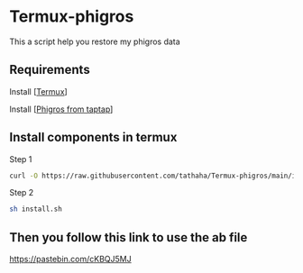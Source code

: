 # Termux-phigros
This a script help you restore my phigros data
## Requirements
Install [[Termux](https://github.com/termux/termux-app/releases/)]

Install [[Phigros from taptap](https://www.taptap.io/app/165287?share_id=adcc95408468&utm_medium=share&utm_source=copylink)]
## Install components in termux
Step 1
```bash
curl -O https://raw.githubusercontent.com/tathaha/Termux-phigros/main/install.sh
```
Step 2
```bash
sh install.sh
```
## Then you follow this link to use the ab file
https://pastebin.com/cKBQJ5MJ
